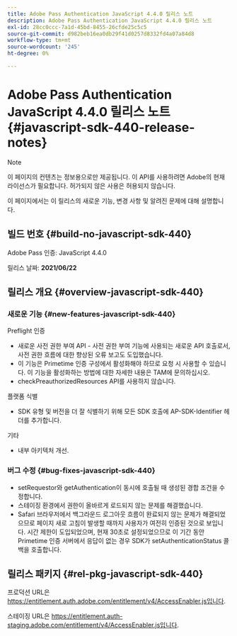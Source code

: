 ```yaml
---
title: Adobe Pass Authentication JavaScript 4.4.0 릴리스 노트
description: Adobe Pass Authentication JavaScript 4.4.0 릴리스 노트
exl-id: 28cc0ccc-7a1d-45bd-8455-26cfde25c5c5
source-git-commit: d982beb16ea0db29f41d0257d8332fd4a07a84d8
workflow-type: tm+mt
source-wordcount: '245'
ht-degree: 0%

---
```


# Adobe Pass Authentication JavaScript 4.4.0 릴리스 노트 {#javascript-sdk-440-release-notes}

>[!NOTE]
>
>이 페이지의 컨텐츠는 정보용으로만 제공됩니다. 이 API를 사용하려면 Adobe의 현재 라이선스가 필요합니다. 허가되지 않은 사용은 허용되지 않습니다.

이 페이지에서는 이 릴리스의 새로운 기능, 변경 사항 및 알려진 문제에 대해 설명합니다.

## 빌드 번호 {#build-no-javascript-sdk-440}

Adobe Pass 인증: JavaScript 4.4.0

릴리스 날짜: **2021/06/22**


## 릴리스 개요 {#overview-javascript-sdk-440}

### 새로운 기능 {#new-features-javascript-sdk-440}

Preflight 인증

* 새로운 사전 권한 부여 API - 사전 권한 부여 기능에 사용되는 새로운 API 호출로서, 사전 권한 흐름에 대한 향상된 오류 보고도 도입했습니다.
* 이 기능은 Primetime 인증 구성에서 활성화해야 하므로 요청 시 사용할 수 있습니다. 이 기능을 활성화하는 방법에 대한 자세한 내용은 TAM에 문의하십시오.
* checkPreauthorizedResources API를 사용하지 않습니다.

플랫폼 식별

* SDK 유형 및 버전을 더 잘 식별하기 위해 모든 SDK 호출에 AP-SDK-Identifier 헤더를 추가합니다.

기타

* 내부 아키텍처 개선.


### 버그 수정 {#bug-fixes-javascript-sdk-440}

* setRequestor와 getAuthentication이 동시에 호출될 때 생성된 경합 조건을 수정합니다.
* 스테이징 환경에서 권한이 올바르게 로드되지 않는 문제를 해결했습니다.
* Safari 브라우저에서 백그라운드 로그아웃 흐름이 완료되지 않는 문제가 해결되었으므로 페이지 새로 고침이 발생할 때까지 사용자가 여전히 인증된 것으로 보입니다. 시간 제한이 도입되었으며, 현재 30초로 설정되었으므로 이 기간 동안 Primetime 인증 서버에서 응답이 없는 경우 SDK가 setAuthenticationStatus 콜백을 호출합니다.

## 릴리스 패키지 {#rel-pkg-javascript-sdk-440}

프로덕션 URL은 https://entitlement.auth.adobe.com/entitlement/v4/AccessEnabler.js입니다.

스테이징 URL은 https://entitlement.auth-staging.adobe.com/entitlement/v4/AccessEnabler.js입니다.
